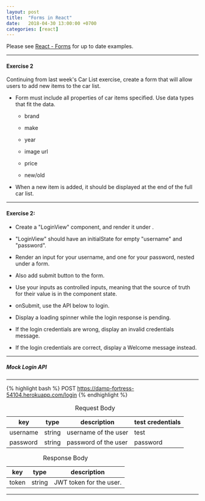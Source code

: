 ```yaml
---
layout: post
title:  "Forms in React"
date:   2018-04-30 13:00:00 +0700
categories: [react]
---
```


Please see [React - Forms](https://reactjs.org/docs/forms.html) for up to date examples.

---

#### Exercise 2

Continuing from last week's Car List exercise, create a form that will allow users to add new items to the car list.

- Form must include all properties of car items specified. Use data types that fit the data.

  - brand
  
  - make
  
  - year
  
  - image url
  
  - price
  
  - new/old
  
- When a new item is added, it should be displayed at the end of the full car list.

---

#### Exercise 2:

- Create a "LoginView" component, and render it under <App />.

- "LoginView" should have an initialState for empty "username" and "password".

- Render an input for your username, and one for your password, nested under a form.

- Also add submit button to the form.

- Use your inputs as controlled inputs, meaning that the source of truth for their value is
in the component state.

- onSubmit, use the API below to login.

- Display a loading spinner while the login response is pending.

- If the login credentials are wrong, display an invalid credentials message.

- If the login credentials are correct, display a Welcome message instead.


---

##### Mock Login API

---

{% highlight bash %}
POST https://damp-fortress-54104.herokuapp.com/login
{% endhighlight %}

<table class="table--bordered">
  <caption>Request Body</caption>
  <thead>
    <tr>
      <th>key</th>
      <th>type</th>
      <th>description</th>
      <th>test credentials</th>
    </tr>
  </thead>
  <tbody>
    <tr>
      <td>username</td>
      <td>string</td>
      <td>username of the user</td>
      <td>test</td>
    </tr>
    <tr>
      <td>password</td>
      <td>string</td>
      <td>password of the user</td>
      <td>password</td>
    </tr>
  </tbody>
</table>

<table class="table--bordered">
  <caption>Response Body</caption>
  <thead>
    <tr>
      <th>key</th>
      <th>type</th>
      <th>description</th>
    </tr>
  </thead>
  <tbody>
    <tr>
      <td>token</td>
      <td>string</td>
      <td>JWT token for the user.</td>
    </tr>
  </tbody>
</table>

---
